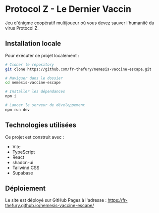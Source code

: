 # Protocol Z - Le Dernier Vaccin

Jeu d'énigme coopératif multijoueur où vous devez sauver l'humanité du virus Protocol Z.

## Installation locale

Pour exécuter ce projet localement :

```sh
# Cloner le repository
git clone https://github.com/fr-thefury/nemesis-vaccine-escape.git

# Naviguer dans le dossier
cd nemesis-vaccine-escape

# Installer les dépendances
npm i

# Lancer le serveur de développement
npm run dev
```

## Technologies utilisées

Ce projet est construit avec :

- Vite
- TypeScript
- React
- shadcn-ui
- Tailwind CSS
- Supabase

## Déploiement

Le site est déployé sur GitHub Pages à l'adresse : https://fr-thefury.github.io/nemesis-vaccine-escape/
